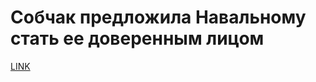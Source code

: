 # Собчак предложила Навальному стать ее доверенным лицом



[LINK](https://varlamov.ru/2720992.html)